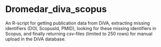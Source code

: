 # Dromedar_diva_scopus
An R-script for getting publication data from DiVA, extracting missing identifiers (DOI, ScopusId, PMID), looking for these missing identifiers in Scopus, and finally returning csv-files (limited to 250 rows) for manual upload in the DiVA database.



